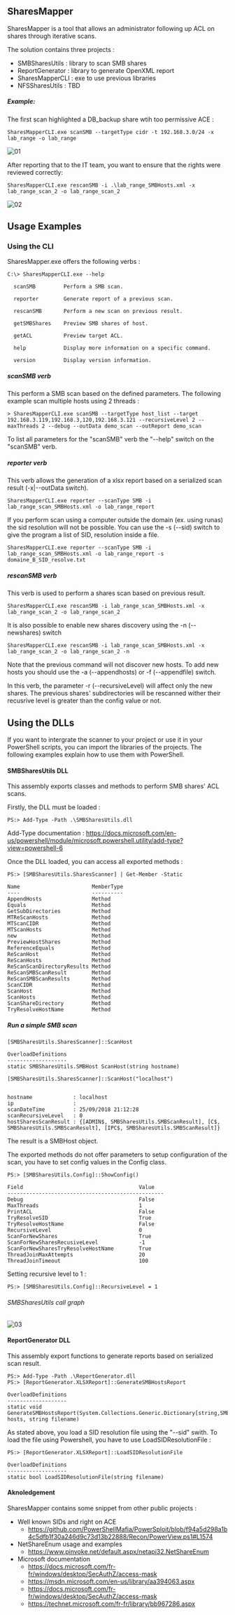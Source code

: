 ## SharesMapper

SharesMapper is a tool that allows an administrator following up ACL on shares through iterative scans.


The solution contains three projects :
- SMBSharesUtils : library to scan SMB shares
- ReportGenerator : library to generate OpenXML report
- SharesMapperCLI : exe to use previous libraries
- NFSSharesUtils : TBD


##### Example:

The first scan highlighted a DB_backup share wtih too permissive ACE :
```
SharesMapperCLI.exe scanSMB --targetType cidr -t 192.168.3.0/24 -x lab_range -o lab_range
```
![01](images/01.png)

After reporting that to the IT team, you want to ensure that the rights were reviewed correctly:

```
SharesMapperCLI.exe rescanSMB -i .\lab_range_SMBHosts.xml -x lab_range_scan_2 -o lab_range_scan_2
```
![02](images/02.png)





## Usage Examples
### Using the CLI
SharesMapper.exe offers the following verbs :

```
C:\> SharesMapperCLI.exe --help

  scanSMB         Perform a SMB scan.

  reporter        Generate report of a previous scan.

  rescanSMB       Perform a new scan on previous result.

  getSMBShares    Preview SMB shares of host.

  getACL          Preview target ACL.

  help            Display more information on a specific command.

  version         Display version information.
```

##### scanSMB verb

This perform a SMB scan based on the defined parameters. The following example scan multiple hosts using 2 threads :

```
> SharesMapperCLI.exe scanSMB --targetType host_list --target 192.168.3.119,192.168.3,120,192.168.3.121 --recursiveLevel 2 --maxThreads 2 --debug --outData demo_scan --outReport demo_scan
```

To list all parameters for the "scanSMB" verb the "--help" switch on the "scanSMB" verb.

##### reporter verb
This verb allows the generation of a xlsx report based on a serialized scan result (-x|--outData switch).

```
SharesMapperCLI.exe reporter --scanType SMB -i lab_range_scan_SMBHosts.xml -o lab_range_report
```

If you perform scan using a computer outside the domain (ex. using runas) the sid resolution will not be possible. You can use the -s (--sid) switch to give the program a list of SID, resolution inside a file.
 
```
SharesMapperCLI.exe reporter --scanType SMB -i lab_range_scan_SMBHosts.xml -o lab_range_report -s domaine_B_SID_resolve.txt
```

##### rescanSMB verb
This verb is used to perform a shares scan based on previous result. 

```
SharesMapperCLI.exe rescanSMB -i lab_range_scan_SMBHosts.xml -x lab_range_scan_2 -o lab_range_scan_2
```
It is also possible to enable new shares discovery using the -n (--newshares) switch

```
SharesMapperCLI.exe rescanSMB -i lab_range_scan_SMBHosts.xml -x lab_range_scan_2 -o lab_range_scan_2 -n 
```

Note that the previous command will not discover new hosts. To add new hosts you should use the -a (--appendhosts) or -f (--appendfile) switch.

In this verb, the parameter -r (--recursiveLevel) will affect only the new shares. The previous shares' subdirectories will be rescanned wither their recusrive level is greater than the config value or not.




## Using the DLLs

If you want to intergrate the scanner to your project or use it in your PowerShell scripts, you can import the libraries of the projects.
The following examples explain how to use them with PowerShell.


#### SMBSharesUtils DLL
This assembly exports classes and methods to perform SMB shares' ACL scans.

Firstly, the DLL must be loaded : 
```
PS:> Add-Type -Path .\SMBSharesUtils.dll

```

Add-Type documentation : https://docs.microsoft.com/en-us/powershell/module/microsoft.powershell.utility/add-type?view=powershell-6

Once the DLL loaded, you can access all exported methods :
```
PS:> [SMBSharesUtils.SharesScanner] | Get-Member -Static 

Name                       MemberType
----                       ----------
AppendHosts                Method    
Equals                     Method    
GetSubDirectories          Method    
MTReScanHosts              Method    
MTScanCIDR                 Method    
MTScanHosts                Method    
new                        Method    
PreviewHostShares          Method    
ReferenceEquals            Method    
ReScanHost                 Method    
ReScanHosts                Method    
ReScanScanDirectoryResults Method    
ReScanSMBScanResult        Method    
ReScanSMBScanResults       Method    
ScanCIDR                   Method    
ScanHost                   Method    
ScanHosts                  Method    
ScanShareDirectory         Method    
TryResolveHostName         Method    

```

##### Run a simple SMB scan



```
[SMBSharesUtils.SharesScanner]::ScanHost

OverloadDefinitions
-------------------
static SMBSharesUtils.SMBHost ScanHost(string hostname)

[SMBSharesUtils.SharesScanner]::ScanHost("localhost")


hostname             : localhost
ip                   :
scanDateTime         : 25/09/2018 21:12:28
scanRecursiveLevel   : 0
hostSharesScanResult : {[ADMIN$, SMBSharesUtils.SMBScanResult], [C$, SMBSharesUtils.SMBScanResult], [IPC$, SMBSharesUtils.SMBScanResult]}

```

The result is a SMBHost object. 


The exported methods do not offer parameters to setup configuration of the scan, you have to set config values in the Config class.

```
PS:> [SMBSharesUtils.Config]::ShowConfig()

Field                                     Value
--------------------------------------------------
Debug                                     False
MaxThreads                                1
PrintACL                                  False
TryResolveSID                             True
TryResolveHostName                        False
RecursiveLevel                            0
ScanForNewShares                          True
ScanForNewSharesRecusiveLevel             -1
ScanForNewSharesTryResolveHostName        True
ThreadJoinMaxAttempts                     20
ThreadJoinTimeout                         100
```

Setting recursive level to 1 :  
```
PS:> [SMBSharesUtils.Config]::RecursiveLevel = 1
```

###### SMBSharesUtils call graph 

![03](images/03.png)


#### ReportGenerator DLL

This assembly export functions to generate reports based on serialized scan result.

```
PS:> Add-Type -Path .\ReportGenerator.dll
PS:> [ReportGenerator.XLSXReport]::GenerateSMBHostsReport

OverloadDefinitions
-------------------
static void GenerateSMBHostsReport(System.Collections.Generic.Dictionary[string,SMBSharesUtils.SMBHost] hosts, string filename)
```

As stated above, you load a SID resolution file using the "--sid" swith. To load the file using Powershell, you have to use LoadSIDResolutionFile :

```
PS:> [ReportGenerator.XLSXReport]::LoadSIDResolutionFile

OverloadDefinitions
-------------------
static bool LoadSIDResolutionFile(string filename)
```




#### Aknoledgement 
SharesMapper contains some snippet from other public projects :

- Well known SIDs and right on ACE 
  - https://github.com/PowerShellMafia/PowerSploit/blob/f94a5d298a1b4c5dfb1f30a246d9c73d13b22888/Recon/PowerView.ps1#L1574 
- NetShareEnum usage and examples 
  - https://www.pinvoke.net/default.aspx/netapi32.NetShareEnum
- Microsoft documentation
  - https://docs.microsoft.com/fr-fr/windows/desktop/SecAuthZ/access-mask
  - https://msdn.microsoft.com/en-us/library/aa394063.aspx
  - https://docs.microsoft.com/fr-fr/windows/desktop/SecAuthZ/access-mask
  - https://technet.microsoft.com/fr-fr/library/bb967286.aspx